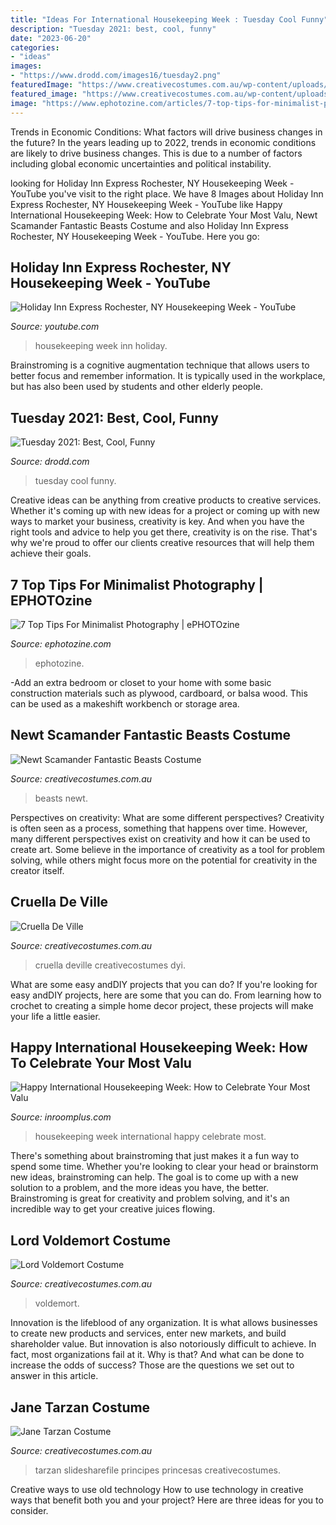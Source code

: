 ```yaml
---
title: "Ideas For International Housekeeping Week : Tuesday Cool Funny"
description: "Tuesday 2021: best, cool, funny"
date: "2023-06-20"
categories:
- "ideas"
images:
- "https://www.drodd.com/images16/tuesday2.png"
featuredImage: "https://www.creativecostumes.com.au/wp-content/uploads/2012/12/Cruella-De-Ville-677x1024.jpg"
featured_image: "https://www.creativecostumes.com.au/wp-content/uploads/2012/12/Cruella-De-Ville-677x1024.jpg"
image: "https://www.ephotozine.com/articles/7-top-tips-for-minimalist-photography-24040/images/xlg_P1000097_1518691963.jpg"
---
```



Trends in Economic Conditions: What factors will drive business changes in the future?
In the years leading up to 2022, trends in economic conditions are likely to drive business changes. This is due to a number of factors including global economic uncertainties and political instability.

	

		
looking for Holiday Inn Express Rochester, NY Housekeeping Week - YouTube you've visit to the right place. We have 8 Images about Holiday Inn Express Rochester, NY Housekeeping Week - YouTube like Happy International Housekeeping Week: How to Celebrate Your Most Valu, Newt Scamander Fantastic Beasts Costume and also Holiday Inn Express Rochester, NY Housekeeping Week - YouTube. Here you go:
		
    
## Holiday Inn Express Rochester, NY Housekeeping Week - YouTube

<img loading=lazy src="https://i.ytimg.com/vi/gSwFo-_KgI0/hqdefault.jpg" onerror="this.onerror=null;this.src='https://tse3.mm.bing.net/th?id=OIP.R2AKA3Qogtjqiwx8RxaMcgHaFj&amp;pid=15.1';" alt="Holiday Inn Express Rochester, NY Housekeeping Week - YouTube">

_Source: youtube.com_

>housekeeping week inn holiday. 

	

Brainstroming is a cognitive augmentation technique that allows users to better focus and remember information. It is typically used in the workplace, but has also been used by students and other elderly people.

    
## Tuesday 2021: Best, Cool, Funny

<img loading=lazy src="https://www.drodd.com/images16/tuesday2.png" onerror="this.onerror=null;this.src='https://tse4.mm.bing.net/th?id=OIP.a130S90a3F9U7_7CRMpOigHaCe&amp;pid=15.1';" alt="Tuesday 2021: Best, Cool, Funny">

_Source: drodd.com_

>tuesday cool funny. 

	

Creative ideas can be anything from creative products to creative services. Whether it's coming up with new ideas for a project or coming up with new ways to market your business, creativity is key. And when you have the right tools and advice to help you get there, creativity is on the rise. That's why we're proud to offer our clients creative resources that will help them achieve their goals.

    
## 7 Top Tips For Minimalist Photography | EPHOTOzine

<img loading=lazy src="https://www.ephotozine.com/articles/7-top-tips-for-minimalist-photography-24040/images/xlg_P1000097_1518691963.jpg" onerror="this.onerror=null;this.src='https://tse4.mm.bing.net/th?id=OIP.rZXbGGxmXyoew85Km-kkHgHaE8&amp;pid=15.1';" alt="7 Top Tips For Minimalist Photography | ePHOTOzine">

_Source: ephotozine.com_

>ephotozine. 

	

-Add an extra bedroom or closet to your home with some basic construction materials such as plywood, cardboard, or balsa wood. This can be used as a makeshift workbench or storage area. 

    
## Newt Scamander Fantastic Beasts Costume

<img loading=lazy src="https://www.creativecostumes.com.au/wp-content/uploads/2018/07/CC_April_18_227-768x1024.jpg" onerror="this.onerror=null;this.src='https://tse3.mm.bing.net/th?id=OIP.VlNQ0mysPlBihZUhY5OCaAHaJ4&amp;pid=15.1';" alt="Newt Scamander Fantastic Beasts Costume">

_Source: creativecostumes.com.au_

>beasts newt. 

	

Perspectives on creativity: What are some different perspectives?
Creativity is often seen as a process, something that happens over time. However, many different perspectives exist on creativity and how it can be used to create art. Some believe in the importance of creativity as a tool for problem solving, while others might focus more on the potential for creativity in the creator itself.

    
## Cruella De Ville

<img loading=lazy src="https://www.creativecostumes.com.au/wp-content/uploads/2012/12/Cruella-De-Ville-677x1024.jpg" onerror="this.onerror=null;this.src='https://tse3.mm.bing.net/th?id=OIP.7r2o1gdC5aIl3fskKJ1ZbwHaLM&amp;pid=15.1';" alt="Cruella De Ville">

_Source: creativecostumes.com.au_

>cruella deville creativecostumes dyi. 

	

What are some easy andDIY projects that you can do?
If you're looking for easy andDIY projects, here are some that you can do. From learning how to crochet to creating a simple home decor project, these projects will make your life a little easier.

    
## Happy International Housekeeping Week: How To Celebrate Your Most Valu

<img loading=lazy src="http://cdn.shopify.com/s/files/1/0340/0569/files/Housekeeping-week_promo_linkedin2_1024x1024.jpg?v=1536764998" onerror="this.onerror=null;this.src='https://tse1.mm.bing.net/th?id=OIP.5dkAuOELqrJFbAIHuLXi4gHaD4&amp;pid=15.1';" alt="Happy International Housekeeping Week: How to Celebrate Your Most Valu">

_Source: inroomplus.com_

>housekeeping week international happy celebrate most. 

	

There's something about brainstroming that just makes it a fun way to spend some time. Whether you're looking to clear your head or brainstorm new ideas, brainstroming can help. The goal is to come up with a new solution to a problem, and the more ideas you have, the better. Brainstroming is great for creativity and problem solving, and it's an incredible way to get your creative juices flowing.

    
## Lord Voldemort Costume

<img loading=lazy src="https://www.creativecostumes.com.au/wp-content/uploads/2017/03/oldemort-768x1024.jpg" onerror="this.onerror=null;this.src='https://tse3.mm.bing.net/th?id=OIP.zll51iXxSF_JFQx9wf8QHAHaJ4&amp;pid=15.1';" alt="Lord Voldemort Costume">

_Source: creativecostumes.com.au_

>voldemort. 

	

Innovation is the lifeblood of any organization. It is what allows businesses to create new products and services, enter new markets, and build shareholder value. But innovation is also notoriously difficult to achieve. In fact, most organizations fail at it. Why is that? And what can be done to increase the odds of success? Those are the questions we set out to answer in this article.

    
## Jane Tarzan Costume

<img loading=lazy src="https://www.creativecostumes.com.au/wp-content/uploads/2018/07/CC_April_18_162-768x1024.jpg" onerror="this.onerror=null;this.src='https://tse3.mm.bing.net/th?id=OIP.rOEhoOk5CZ20X8ouqhXODwHaJ4&amp;pid=15.1';" alt="Jane Tarzan Costume">

_Source: creativecostumes.com.au_

>tarzan slidesharefile principes princesas creativecostumes. 

	

Creative ways to use old technology
How to use technology in creative ways that benefit both you and your project? Here are three ideas for you to consider.

